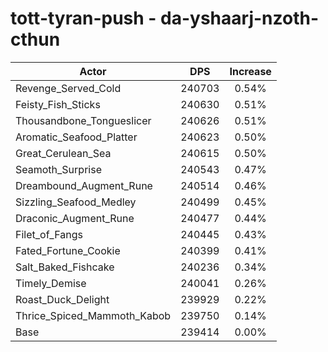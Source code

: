 # tott-tyran-push - da-yshaarj-nzoth-cthun
| Actor | DPS | Increase |
|---|:---:|:---:|
|Revenge_Served_Cold|240703|0.54%|
|Feisty_Fish_Sticks|240630|0.51%|
|Thousandbone_Tongueslicer|240626|0.51%|
|Aromatic_Seafood_Platter|240623|0.50%|
|Great_Cerulean_Sea|240615|0.50%|
|Seamoth_Surprise|240543|0.47%|
|Dreambound_Augment_Rune|240514|0.46%|
|Sizzling_Seafood_Medley|240499|0.45%|
|Draconic_Augment_Rune|240477|0.44%|
|Filet_of_Fangs|240445|0.43%|
|Fated_Fortune_Cookie|240399|0.41%|
|Salt_Baked_Fishcake|240236|0.34%|
|Timely_Demise|240041|0.26%|
|Roast_Duck_Delight|239929|0.22%|
|Thrice_Spiced_Mammoth_Kabob|239750|0.14%|
|Base|239414|0.00%|
